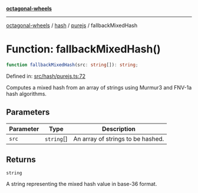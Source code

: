 [**octagonal-wheels**](../../../README.md)

***

[octagonal-wheels](../../../modules.md) / [hash](../../README.md) / [purejs](../README.md) / fallbackMixedHash

# Function: fallbackMixedHash()

```ts
function fallbackMixedHash(src: string[]): string;
```

Defined in: [src/hash/purejs.ts:72](https://github.com/vrtmrz/octagonal-wheels/blob/main/src/hash/purejs.ts#L72)

Computes a mixed hash from an array of strings using Murmur3 and FNV-1a hash algorithms.

## Parameters

| Parameter | Type | Description |
| ------ | ------ | ------ |
| `src` | `string`[] | An array of strings to be hashed. |

## Returns

`string`

A string representing the mixed hash value in base-36 format.
